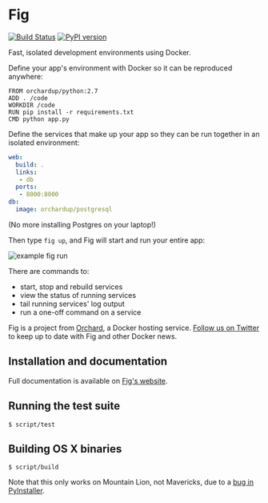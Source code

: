 Fig
===

[![Build Status](https://travis-ci.org/orchardup/fig.png?branch=master)](https://travis-ci.org/orchardup/fig)
[![PyPI version](https://badge.fury.io/py/fig.png)](http://badge.fury.io/py/fig)

Fast, isolated development environments using Docker.

Define your app's environment with Docker so it can be reproduced anywhere:

    FROM orchardup/python:2.7
    ADD . /code
    WORKDIR /code
    RUN pip install -r requirements.txt
    CMD python app.py

Define the services that make up your app so they can be run together in an isolated environment:

```yaml
web:
  build: .
  links:
   - db
  ports:
   - 8000:8000
db:
  image: orchardup/postgresql
```

(No more installing Postgres on your laptop!)

Then type `fig up`, and Fig will start and run your entire app:

![example fig run](https://orchardup.com/static/images/fig-example-large.f96065fc9e22.gif)

There are commands to:

 - start, stop and rebuild services
 - view the status of running services
 - tail running services' log output
 - run a one-off command on a service

Fig is a project from [Orchard](https://orchardup.com), a Docker hosting service. [Follow us on Twitter](https://twitter.com/orchardup) to keep up to date with Fig and other Docker news.

Installation and documentation
------------------------------

Full documentation is available on [Fig's website](http://orchardup.github.io/fig/).

Running the test suite
----------------------

    $ script/test

Building OS X binaries
---------------------

    $ script/build

Note that this only works on Mountain Lion, not Mavericks, due to a [bug in PyInstaller](http://www.pyinstaller.org/ticket/807).

